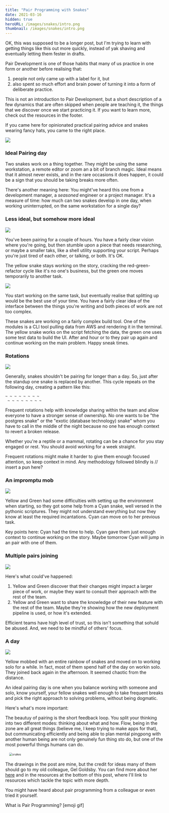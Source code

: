 ```yaml
---
title: "Pair Programming with Snakes"
date: 2021-03-16
hidden: true
heroURL: /images/snakes/intro.png
thumbnail: /images/snakes/intro.png
---
```


OK, this was supposed to be a longer post, but I'm trying to learn with getting things like this out more quickly, instead of yak shaving and eventually letting them fester in <span title="or a $ git stash">drafts</span>.

Pair Development is one of those habits that many of us practice in one form or another before realising that:

1. people not only came up with a label for it, but
2. also spent so much effort and brain power of turning it into a form of deliberate practice.

This is not an introduction to Pair Development, but a short description of a few dynamics that are often skipped when people are teaching it, the things that we discover once we start practicing it. If you want to learn more, check out the resources in the footer.

If you came here for opinionated practical pairing advice and snakes wearing fancy hats, you came to the right place.

<!-- Many would disagree with me here, saying I'm not only being naive but also unfair toward the sheer amount of research an brain power put into the practice. And although that is correct, Pair Development is exactly that: two or more people working to -->

![](/images/snakes/01.png)

### Ideal Pairing day

Two snakes work on a thing together. They might be using the same workstation, a remote editor or zoom an a bit of branch magic. Ideal means that it almost never exists, and in the rare occasions it does happen, it could be a sign that you should be taking breaks more often.

There's another meaning here: You might've heard this one from a development manager, a <em title="mumbles about browser wars">seasoned</em> engineer or a project manager. It's a measure of time: how much can two snakes develop in one day, when working uninterrupted, on the same workstation for a single day?

### Less ideal, but somehow more ideal

![](/images/snakes/02.png)

You've been pairing for a couple of hours. You have a fairly clear vision where you're going, but then stumble upon a piece that needs researching, or maybe a smaller taks, like a shell utility supporting your script. Perhaps you're just tired of each other, or talking, or both. It's OK.

The yellow snake stays working on the story, cracking the red-green-refactor cycle like it's no one's business, but the green one moves temporarily to another task. 


![](/images/snakes/03.png)

You start working on the same task, but eventually realise that splitting up would be the best use of your time. You have a fairly clear idea of the interface between the things you're writing and both pieces of work are not too complex. 

These snakes are working on a fairly complex build tool. One of the modules is a CLI tool pulling data from AWS and rendering it in the terminal. The yellow snake works on the script fetching the data, the green one uses some test data to build the UI.
After and hour or to they pair up again and continue working on the main problem. Happy sneak times.


### Rotations

![](/images/snakes/04.png)

Generally, snakes shouldn't be pairing for longer than a day. So, just after the standup one snake is replaced by another. This cycle repeats on the following day, creating a pattern like this:

    ~ ~ ~ ~ ~ ~ ~ ~
     ~ ~ ~ ~ ~ ~ ~ ~


Frequent rotations help with knowledge sharing within the team and allow everyone to have a stronger sense of ownership. No one wants to be "the postgres snake" or the "exotic (database technology) snake" whom you have to call in the middle of the night because no one has enough context to revert a broken release. 

Whether you're a reptile or a mammal, rotating can be a chance for you stay engaged or rest. You should avoid working for a week straight.

Frequent rotations might make it harder to give them enough focused attention, so keep context in mind. Any methodology followed blindly is // insert a pun here?


### An impromptu mob

![](/images/snakes/05.png)

Yellow and Green had some difficulties with setting up the environment when starting, so they got some help from a Cyan snake, well versed in the pythonic scriptures. They might not understand everything but now they know at least the required incantations. Cyan can move on to her previous task.

Key points here: Cyan had the time to help. Cyan gave them just enough context to continue working on the story. Maybe tomorrow Cyan will jump in an pair with one of them.

### Multiple pairs joining

![](/images/snakes/06.png)

Here's what could've happened: 

1. Yellow and Green discover that their changes might impact a larger piece of work, or maybe they want to consult their approach with the rest of the team. 
2. Yellow and Green want to share the knowledge of their new feature with the rest of the team. Maybe they're showing how the new deployment pipeline is used, or how it's extended.

Efficient teams have high level of trust, so this isn't something that sohuld be abused. And, we need to be mindful of others' focus.


### A day
![](/images/snakes/07.png)


Yellow mobbed with an entire rainbow of snakes and moved on to working solo for a while. In fact, most of them spend half of the day on workin solo. They joined back again in the afternoon. It seemed chaotic from the distance.

An ideal pairing day is one when you balance working with someone and solo, know yourself, your fellow snakes well enough to take frequent breaks and pick the right approach to solving problems, without being dogmatic. 

Here's what's more important:

The beautuy of pairing is the short feedback loop. You split your thinking into two different modes: thinking about what and how. Flow, being in the zone are all great things (believe me, I keep trying to make apps for that), but communicating efficiently and being able to plan mental pingpong with another human being are not only genuinely fun thing sto do, but one of the most powerful things humans can do.

<style>
.rotate {
    animation: spin-those-snakes 3s 1s linear infinite both;
}
@keyframes spin-those-snakes {
    from{ transform: scale(.6) rotate(0); }
    to { transform: scale(.6) rotate(360deg); }
}
</style>
<img src='/images/snakes/circle.png' alt='snakes' class='rotate'/>

The drawings in the post are mine, but the credit for ideas many of them should go to my old colleague, Gel Goldsby. You can find more about her [here]() and in the resources at the bottom of this post, where I'll link to resources which tackle the topic with more depth.

You might have heard about pair programming from a colleague or even tried it yourself.

What is Pair Programming?
[emoji gif]
